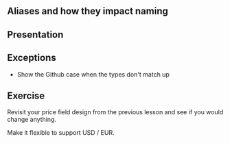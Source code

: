 ## Aliases and how they impact naming

## Presentation

## Exceptions

- Show the Github case when the types don't match up

## Exercise

Revisit your price field design from the previous lesson and see if you would change anything.

Make it flexible to support USD / EUR.
